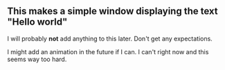 ## This makes a simple window displaying the text "Hello world" 

I will probably **not** add anything to this later. Don't get any expectations.

I might add an animation in the future if I can.
I can't right now and this seems way too hard.
 